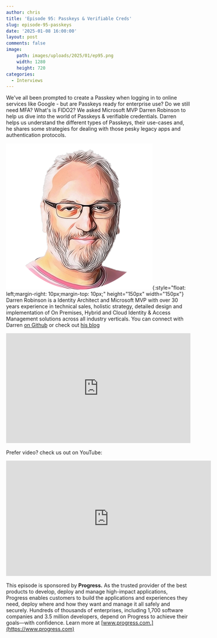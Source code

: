 ```yaml
---
author: chris
title: 'Episode 95: Passkeys & Verifiable Creds'
slug: episode-95-passkeys
date: '2025-01-08 16:00:00'
layout: post
comments: false
image:
    path: images/uploads/2025/01/ep95.png
    width: 1280
    height: 720
categories:
  - Interviews
---
```

We've all been prompted to create a Passkey when logging in to online services like Google - but are Passkeys ready for enterprise use? Do we still need MFA? What's is FIDO2? We asked Microsoft MVP Darren Robinson to help us dive into the world of Passkeys & verifiable credentials. Darren helps us understand the different types of Passkeys, their use-cases and, he shares some strategies for dealing with those pesky legacy apps and authentication protocols.

![Darren](/images/uploads/2025/01/doc.png){:style="float: left;margin-right: 10px;margin-top: 10px;" height="150px" width="150px"} Darren Robinson is a Identity Architect and Microsoft MVP with over 30 years experience in technical sales, holistic strategy, detailed design and implementation of On Premises, Hybrid and Cloud Identity & Access Management solutions across all industry verticals. You can connect with Darren [on Github](https://github.com/darrenjrobinson) or check out [his blog](https://blog.darrenjrobinson.com)

<p><iframe width="100%" height="300" scrolling="no" frameborder="no" allow="autoplay" src="https://w.soundcloud.com/player/?url=https%3A//api.soundcloud.com/tracks/2004493275&color=%23ff5500&auto_play=false&hide_related=false&show_comments=true&show_user=true&show_reposts=false&show_teaser=true&visual=true"></iframe></p>

Prefer video? check us out on YouTube:

<p><iframe width="560" height="315" src="https://www.youtube.com/embed/vplEwb_0smY?si=zbsSS3VXGmVkyE5c" title="YouTube video player" frameborder="0" allow="accelerometer; autoplay; clipboard-write; encrypted-media; gyroscope; picture-in-picture; web-share" referrerpolicy="strict-origin-when-cross-origin" allowfullscreen></iframe></p>

This episode is sponsored by **Progress.** As the trusted provider of the best products to develop, deploy and manage high-impact applications, Progress enables customers to build the applications and experiences they need, deploy where and how they want and manage it all safely and securely. Hundreds of thousands of enterprises, including 1,700 software companies and 3.5 million developers, depend on Progress to achieve their goals—with confidence. Learn more at [www.progress.com.](https://www.progress.com)
